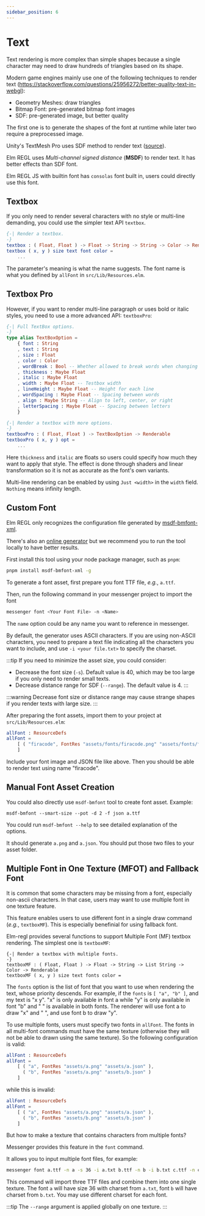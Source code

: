 ```yaml
---
sidebar_position: 6
---
```


# Text

Text rendering is more complex than simple shapes because a single character may need to draw hundreds of triangles based on its shape.

Modern game engines mainly use one of the following techniques to render text (https://stackoverflow.com/questions/25956272/better-quality-text-in-webgl):

- Geometry Meshes: draw triangles
- Bitmap Font: pre-generated bitmap font images
- SDF: pre-generated image, but better quality

The first one is to generate the shapes of the font at runtime while later two require a preprocessed image.

Unity's TextMesh Pro uses SDF method to render text ([source](https://docs.unity3d.com/6000.0/Documentation/Manual/UIE-get-started-with-text.html)).

Elm REGL uses _Multi-channel signed distance_ (**MSDF**) to render text. It has better effects than SDF font.

Elm REGL JS with builtin font has `consolas` font built in, users could directly use this font.

## Textbox

If you only need to render several characters with no style or multi-line demanding, you could use the simpler text API `textbox`.

```elm title="Definition of textbox"
{-| Render a textbox.
-}
textbox : ( Float, Float ) -> Float -> String -> String -> Color -> Renderable
textbox ( x, y ) size text font color =
    ...
```

The parameter's meaning is what the name suggests. The font name is what you defined by `allFont` in `src/Lib/Resources.elm`.

## Textbox Pro

However, if you want to render multi-line paragraph or uses bold or italic styles, you need to use a more advanced API: `textboxPro`:

```elm
{-| Full TextBox options.
-}
type alias TextBoxOption =
    { font : String
    , text : String
    , size : Float
    , color : Color
    , wordBreak : Bool -- Whether allowed to break words when changing the line
    , thickness : Maybe Float
    , italic : Maybe Float
    , width : Maybe Float -- Testbox width
    , lineHeight : Maybe Float -- Height for each line
    , wordSpacing : Maybe Float -- Spacing between words
    , align : Maybe String -- Align to left, center, or right
    , letterSpacing : Maybe Float -- Spacing between letters
    }

{-| Render a textbox with more options.
-}
textboxPro : ( Float, Float ) -> TextBoxOption -> Renderable
textboxPro ( x, y ) opt =
    ...
```

Here `thickness` and `italic` are floats so users could specify how much they want to apply that style. The effect is done through shaders and linear transformation so it is not as accurate as the font's own variants.

Multi-line rendering can be enabled by using `Just <width>` in the `width` field. `Nothing` means infinity length.

## Custom Font

Elm REGL only recognizes the configuration file generated by [msdf-bmfont-xml](https://github.com/soimy/msdf-bmfont-xml).

There's also an [online generator](https://msdf-bmfont.donmccurdy.com/) but we recommend you to run the tool locally to have better results.

First install this tool using your node package manager, such as `pnpm`:

```bash
pnpm install msdf-bmfont-xml -g
```

To generate a font asset, first prepare you font TTF file, _e.g._, `a.ttf`.

Then, run the following command in your messenger project to import the font

```bash
messenger font <Your Font File> -n <Name>
```

The `name` option could be any name you want to reference in messenger.

By default, the generator uses ASCII characters. If you are using non-ASCII characters, you need to prepare a text file indicating all the characters you want to include, and use `-i <your file.txt>` to specify the charset.

:::tip
If you need to minimize the asset size, you could consider:

- Decrease the font size (`-s`). Default value is 40, which may be too large if you only need to render small texts.
- Decrease distance range for SDF (`--range`). The default value is 4.
:::

:::warning
Decrease font size or distance range may cause strange shapes if you render texts with large size.
:::

After preparing the font assets, import them to your project at `src/Lib/Resources.elm`:

```elm
allFont : ResourceDefs
allFont =
    [ ( "firacode", FontRes "assets/fonts/firacode.png" "assets/fonts/firacode.json" )
    ]
```

Include your font image and JSON file like above. Then you should be able to render text using name "firacode".

## Manual Font Asset Creation

You could also directly use `msdf-bmfont` tool to create font asset. Example:

```
msdf-bmfont --smart-size --pot -d 2 -f json a.ttf
```

You could run `msdf-bmfont --help` to see detailed explanation of the options.

It should generate `a.png` and `a.json`. You should put those two files to your asset folder.

## Multiple Font in One Texture (MFOT) and Fallback Font

It is common that some characters may be missing from a font, especially non-ascii characters. In that case, users may want to use multiple font in one texture feature.

This feature enables users to use different font in a single draw command (*e.g.*, `textboxMF`). This is especially benefinial for using fallback font.

Elm-regl provides several functions to support Multiple Font (MF) textbox rendering. The simplest one is `textboxMF`:

```
{-| Render a textbox with multiple fonts.
-}
textboxMF : ( Float, Float ) -> Float -> String -> List String -> Color -> Renderable
textboxMF ( x, y ) size text fonts color =
```

The `fonts` option is the list of font that you want to use when rendering the text, whose priority descends. For example, if the `fonts` is `[ "a", "b" ]`, and my text is "x y". "x" is only available in font a while "y" is only available in font "b" and " " is available in both fonts. The renderer will use font a to draw "x" and " ", and use font b to draw "y".

To use multiple fonts, users must specify two fonts in `allFont`. The fonts in all multi-font commands must have the same texture (otherwise they will not be able to drawn using the same texture). So the following configuration is valid:

```elm
allFont : ResourceDefs
allFont =
    [ ( "a", FontRes "assets/a.png" "assets/a.json" ),
      ( "b", FontRes "assets/a.png" "assets/b.json" )
    ]
```

while this is invalid:

```elm
allFont : ResourceDefs
allFont =
    [ ( "a", FontRes "assets/a.png" "assets/a.json" ),
      ( "b", FontRes "assets/b.png" "assets/b.json" )
    ]
```

But how to make a texture that contains characters from multiple fonts?

Messenger provides this feature in the `font` command.

It allows you to input multiple font files, for example:

```bash
messenger font a.ttf -n a -s 36 -i a.txt b.ttf -n b -i b.txt c.ttf -n c
```

This command will import three TTF files and combine them into one single texture. The font `a` will have size 36 with charset from `a.txt`, font `b` will have charset from `b.txt`. You may use different charset for each font.

:::tip
The `--range` argument is applied globally on one texture.
:::
